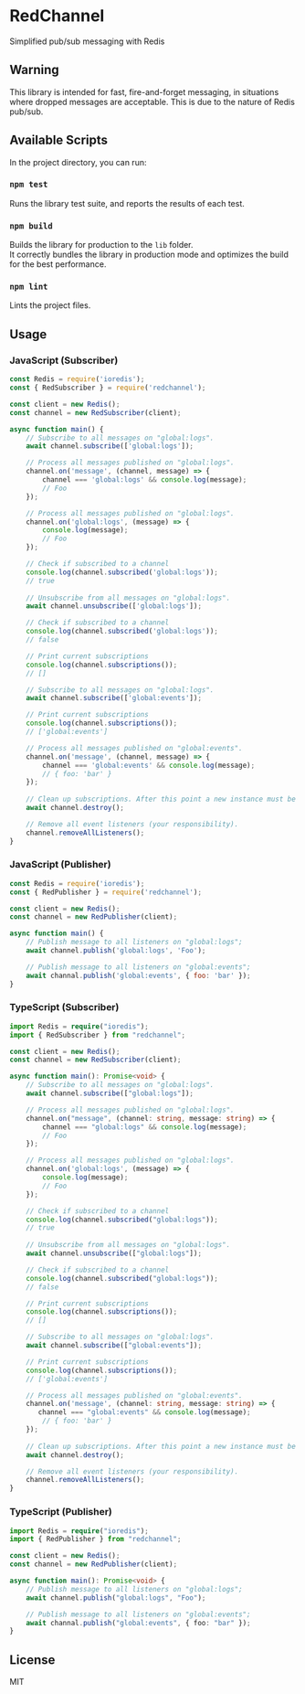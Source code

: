 # RedChannel
Simplified pub/sub messaging with Redis

## Warning
This library is intended for fast, fire-and-forget messaging, in situations where dropped messages are acceptable. This is due to the nature of Redis pub/sub.

## Available Scripts

In the project directory, you can run:

### `npm test`

Runs the library test suite, and reports the results of each test.

### `npm build`

Builds the library for production to the `lib` folder.<br />
It correctly bundles the library in production mode and optimizes the build for the best performance.

### `npm lint`

Lints the project files.

## Usage

### JavaScript (Subscriber)

```javascript
const Redis = require('ioredis');
const { RedSubscriber } = require('redchannel');

const client = new Redis();
const channel = new RedSubscriber(client);

async function main() {
    // Subscribe to all messages on "global:logs".
    await channel.subscribe(['global:logs']);

    // Process all messages published on "global:logs".
    channel.on('message', (channel, message) => {
        channel === 'global:logs' && console.log(message);
        // Foo
    });

    // Process all messages published on "global:logs".
    channel.on('global:logs', (message) => {
        console.log(message);
        // Foo
    });

    // Check if subscribed to a channel
    console.log(channel.subscribed('global:logs'));
    // true
    
    // Unsubscribe from all messages on "global:logs".
    await channel.unsubscribe(['global:logs']);

    // Check if subscribed to a channel
    console.log(channel.subscribed('global:logs'));
    // false

    // Print current subscriptions
    console.log(channel.subscriptions());
    // []

    // Subscribe to all messages on "global:logs".
    await channel.subscribe(['global:events']);

    // Print current subscriptions
    console.log(channel.subscriptions());
    // ['global:events']

    // Process all messages published on "global:events".
    channel.on('message', (channel, message) => {
        channel === 'global:events' && console.log(message);
        // { foo: 'bar' }
    });
    
    // Clean up subscriptions. After this point a new instance must be created
    await channel.destroy();

    // Remove all event listeners (your responsibility).
    channel.removeAllListeners();
}
```

### JavaScript (Publisher)

```javascript
const Redis = require('ioredis');
const { RedPublisher } = require('redchannel');

const client = new Redis();
const channel = new RedPublisher(client);

async function main() {
    // Publish message to all listeners on "global:logs";
    await channel.publish('global:logs', 'Foo');

    // Publish message to all listeners on "global:events";
    await channal.publish('global:events', { foo: 'bar' });
}
```

### TypeScript (Subscriber)

```typescript
import Redis = require("ioredis");
import { RedSubscriber } from "redchannel";

const client = new Redis();
const channel = new RedSubscriber(client);

async function main(): Promise<void> {
    // Subscribe to all messages on "global:logs".
    await channel.subscribe(["global:logs"]);

    // Process all messages published on "global:logs".
    channel.on("message", (channel: string, message: string) => {
        channel === "global:logs" && console.log(message);
        // Foo
    });

    // Process all messages published on "global:logs".
    channel.on('global:logs', (message) => {
        console.log(message);
        // Foo
    });

    // Check if subscribed to a channel
    console.log(channel.subscribed("global:logs"));
    // true
    
    // Unsubscribe from all messages on "global:logs".
    await channel.unsubscribe(["global:logs"]);

    // Check if subscribed to a channel
    console.log(channel.subscribed("global:logs"));
    // false

    // Print current subscriptions
    console.log(channel.subscriptions());
    // []

    // Subscribe to all messages on "global:logs".
    await channel.subscribe(["global:events"]);

    // Print current subscriptions
    console.log(channel.subscriptions());
    // ['global:events']

    // Process all messages published on "global:events".
    channel.on('message', (channel: string, message: string) => {
       channel === "global:events" && console.log(message);
        // { foo: 'bar' }
    });
    
    // Clean up subscriptions. After this point a new instance must be created
    await channel.destroy();

    // Remove all event listeners (your responsibility).
    channel.removeAllListeners();
}
```


### TypeScript (Publisher)

```typescript
import Redis = require("ioredis");
import { RedPublisher } from "redchannel";

const client = new Redis();
const channel = new RedPublisher(client);

async function main(): Promise<void> {
    // Publish message to all listeners on "global:logs";
    await channel.publish("global:logs", "Foo");

    // Publish message to all listeners on "global:events";
    await channal.publish("global:events", { foo: "bar" });
}
```

## License
MIT